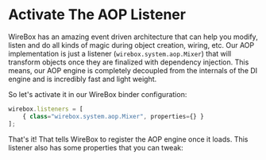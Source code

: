 # Activate The AOP Listener

WireBox has an amazing event driven architecture that can help you modify, listen and do all kinds of magic during object creation, wiring, etc. Our AOP implementation is just a listener (`wirebox.system.aop.Mixer`) that will transform objects once they are finalized with dependency injection. This means, our AOP engine is completely decoupled from the internals of the DI engine and is incredibly fast and light weight. 

So let's activate it in our WireBox binder configuration:

```js
wirebox.listeners = [
	{ class="wirebox.system.aop.Mixer", properties={} }
];
```

That's it! That tells WireBox to register the AOP engine once it loads. This listener also has some properties that you can tweak: